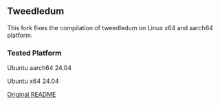 ## Tweedledum

This fork fixes the compilation of tweedledum on Linux x64 and aarch64 platform. 

### Tested Platform

Ubuntu aarch64 24.04

Ubuntu x64 24.04

[Original README](./README1.md)